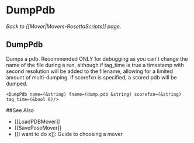 # DumpPdb
*Back to [[Mover|Movers-RosettaScripts]] page.*
## DumpPdb

Dumps a pdb. Recommended ONLY for debugging as you can't change the name of the file during a run, although if tag\_time is true a timestamp with second resolution will be added to the filename, allowing for a limited amount of multi-dumping. If scorefxn is specified, a scored pdb will be dumped.

    <DumpPdb name=(&string) fname=(dump.pdb &string) scorefxn=(&string) tag_time=(&bool 0)/>


##See Also

* [[LoadPDBMover]]
* [[SavePoseMover]]
* [[I want to do x]]: Guide to choosing a mover